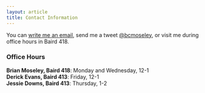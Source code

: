 ```yaml
---
layout: article
title: Contact Information
---
```


You can [write me an email](mailto:brianmos@buffalo.edu), send me a tweet [@bcmoseley](http://www.twitter.com/bcmoseley), or visit me during office hours in Baird 418.  

### Office Hours  

**Brian Moseley, Baird 418**: Monday and Wednesday, 12-1  
**Derick Evans, Baird 413**: Friday, 12-1  
**Jessie Downs, Baird 413**: Thursday, 1-2